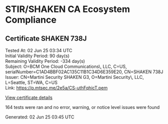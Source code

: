 # STIR/SHAKEN CA Ecosystem Compliance

## Certificate SHAKEN 738J

Tested At: 02 Jun 25 03:34 UTC\
Initial Validity Period: 90 day(s)\
Remaining Validity Period: -334 day(s)\
Subject: O=BCM One Cloud Communications\\, LLC, C=US, serialNumber=C1AD4BBF02AC135C11B1C34D6E359E20, CN=SHAKEN 738J\
Issuer: CN=Martini Security SHAKEN G3, O=Martini Security\\, LLC, L=Seattle, ST=WA, C=US\
Link: https://p.mtsec.me/2e5a/CS-uthFqhicT.pem

[View certificate details](https://x509.io/?cert=MIIDKzCCAtGgAwIBAgIUCS%2ButhFqhicTe1gVJ3lP2zjUWoMwCgYIKoZIzj0EAwIwcTELMAkGA1UEBhMCVVMxCzAJBgNVBAgTAldBMRAwDgYDVQQHEwdTZWF0dGxlMR4wHAYDVQQKExVNYXJ0aW5pIFNlY3VyaXR5LCBMTEMxIzAhBgNVBAMTGk1hcnRpbmkgU2VjdXJpdHkgU0hBS0VOIEczMB4XDTI0MDQwNDAwMDAzMFoXDTI0MDcwMzAwMDAzMFowejEUMBIGA1UEAxMLU0hBS0VOIDczOEoxKTAnBgNVBAUTIEMxQUQ0QkJGMDJBQzEzNUMxMUIxQzM0RDZFMzU5RTIwMQswCQYDVQQGEwJVUzEqMCgGA1UEChMhQkNNIE9uZSBDbG91ZCBDb21tdW5pY2F0aW9ucywgTExDMFkwEwYHKoZIzj0CAQYIKoZIzj0DAQcDQgAE%2FVfqFQs2uK6tNfOC48DGQeyUCNt9NI9FDLcAc7ahmvhh33bdAsvJLqTq6ls0ah0PvXYROHBDbbT8FQkIVhz8h6OCATwwggE4MA4GA1UdDwEB%2FwQEAwIHgDAMBgNVHRMBAf8EAjAAMB0GA1UdDgQWBBSuWsrUuDsm481dou3LBxn6387UxjAfBgNVHSMEGDAWgBQuWkFTJuJwqmwBwOZ28O4i9zMPHDCBpgYDVR0fBIGeMIGbMIGYoDqgOIY2aHR0cHM6Ly9hdXRoZW50aWNhdGUtYXBpLmljb25lY3Rpdi5jb20vZG93bmxvYWQvdjEvY3JsolqkWDBWMRQwEgYDVQQHDAtCcmlkZ2V3YXRlcjELMAkGA1UECAwCTkoxEzARBgNVBAMMClNUSS1QQSBDUkwxCzAJBgNVBAYTAlVTMQ8wDQYDVQQKDAZTVEktUEEwFgYIKwYBBQUHARoECjAIoAYWBDczOEowFwYDVR0gBBAwDjAMBgpghkgBhv8JAQEEMAoGCCqGSM49BAMCA0gAMEUCIFls%2Fvbx7BlNoZr0zBkZxm8AerrAmZ1UXYPP1dNWtbAhAiEA8TuC9Q1dBHccxnv8AXoG62%2BTky76xTvB7IvRpdbhiBI%3D)

164 tests were ran and no error, warning, or notice level issues were found


Generated: 02 Jun 25 03:45 UTC